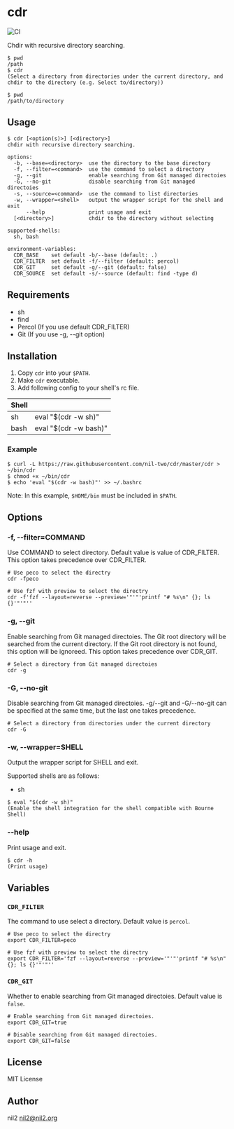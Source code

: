 cdr
===

![CI](https://github.com/nil-two/cdr/workflows/CI/badge.svg)

Chdir with recursive directory searching.

```
$ pwd
/path
$ cdr
(Select a directory from directories under the current directory, and chdir to the directory (e.g. Select to/directory))

$ pwd
/path/to/directory
```

Usage
-----

```
$ cdr [<option(s)>] [<directory>]
chdir with recursive directory searching.

options:
  -b, --base=<directory>  use the directory to the base directory
  -f, --filter=<command>  use the command to select a directory
  -g, --git               enable searching from Git managed directoies
  -G, --no-git            disable searching from Git managed directoies
  -s, --source=<command>  use the command to list directories
  -w, --wrapper=<shell>   output the wrapper script for the shell and exit
      --help              print usage and exit
  [<directory>]           chdir to the directory without selecting

supported-shells:
  sh, bash

environment-variables:
  CDR_BASE    set default -b/--base (default: .)
  CDR_FILTER  set default -f/--filter (default: percol)
  CDR_GIT     set default -g/--git (default: false)
  CDR_SOURCE  set default -s/--source (default: find -type d)
```

Requirements
------------

- sh
- find
- Percol (If you use default CDR\_FILTER)
- Git (If you use -g, --git option)

Installation
------------

1. Copy `cdr` into your `$PATH`.
2. Make `cdr` executable.
3. Add following config to your shell's rc file.

| Shell |                       |
|-------|-----------------------|
| sh    | eval "$(cdr -w sh)"   |
| bash  | eval "$(cdr -w bash)" |

### Example

```
$ curl -L https://raw.githubusercontent.com/nil-two/cdr/master/cdr > ~/bin/cdr
$ chmod +x ~/bin/cdr
$ echo 'eval "$(cdr -w bash)"' >> ~/.bashrc
```

Note: In this example, `$HOME/bin` must be included in `$PATH`.

Options
-------

### -f, --filter=COMMAND

Use COMMAND to select directory.
Default value is value of CDR\_FILTER.
This option takes precedence over CDR\_FILTER.

```
# Use peco to select the directry
cdr -fpeco

# Use fzf with preview to select the directry
cdr -f'fzf --layout=reverse --preview='"'"'printf "# %s\n" {}; ls {}'"'"''
```

### -g, --git

Enable searching from Git managed directoies.
The Git root directory will be searched from the current directory.
If the Git root directory is not found, this option will be ignoreed.
This option takes precedence over CDR\_GIT.

```
# Select a directory from Git managed directoies
cdr -g
```

### -G, --no-git

Disable searching from Git managed directoies.
-g/--git and -G/--no-git can be specified at the same time, but the last one takes precedence.

```
# Select a directory from directories under the current directory
cdr -G
```

### -w, --wrapper=SHELL

Output the wrapper script for SHELL and exit.

Supported shells are as follows:

- sh

```
$ eval "$(cdr -w sh)"
(Enable the shell integration for the shell compatible with Bourne Shell)
```

### --help

Print usage and exit.

```
$ cdr -h
(Print usage)
```

Variables
---------

### `CDR_FILTER`

The command to use select a directory.
Default value is `percol`.

```
# Use peco to select the directry
export CDR_FILTER=peco

# Use fzf with preview to select the directry
export CDR_FILTER='fzf --layout=reverse --preview='"'"'printf "# %s\n" {}; ls {}'"'"''
```

### `CDR_GIT`

Whether to enable searching from Git managed directoies.
Default value is `false`.

```
# Enable searching from Git managed directoies.
export CDR_GIT=true

# Disable searching from Git managed directoies.
export CDR_GIT=false
```

License
-------

MIT License

Author
------

nil2 <nil2@nil2.org>
